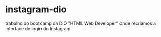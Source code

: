 # instagram-dio

<p> trabalho do bootcamp da DIO "HTML Web Developer" onde recriamos a interface de login do Instagram</p>
